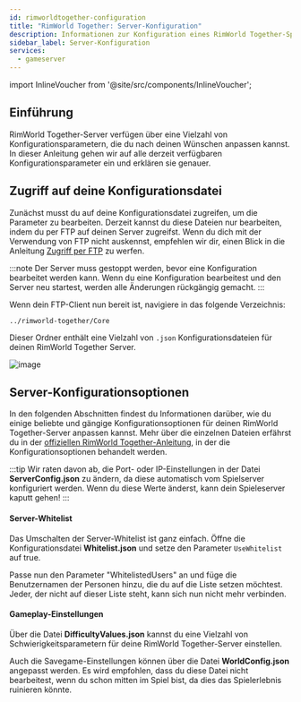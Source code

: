 ```yaml
---
id: rimworldtogether-configuration
title: "RimWorld Together: Server-Konfiguration"
description: Informationen zur Konfiguration eines RimWorld Together-Spielservers von ZAP-Hosting - ZAP-Hosting.com Dokumentation
sidebar_label: Server-Konfiguration
services:
  - gameserver
---
```


import InlineVoucher from '@site/src/components/InlineVoucher';

## Einführung

RimWorld Together-Server verfügen über eine Vielzahl von Konfigurationsparametern, die du nach deinen Wünschen anpassen kannst. In dieser Anleitung gehen wir auf alle derzeit verfügbaren Konfigurationsparameter ein und erklären sie genauer.

<InlineVoucher />

## Zugriff auf deine Konfigurationsdatei

Zunächst musst du auf deine Konfigurationsdatei zugreifen, um die Parameter zu bearbeiten. Derzeit kannst du diese Dateien nur bearbeiten, indem du per FTP auf deinen Server zugreifst. Wenn du dich mit der Verwendung von FTP nicht auskennst, empfehlen wir dir, einen Blick in die Anleitung [Zugriff per FTP](gameserver-ftpaccess.md) zu werfen.

:::note
Der Server muss gestoppt werden, bevor eine Konfiguration bearbeitet werden kann. Wenn du eine Konfiguration bearbeitest und den Server neu startest, werden alle Änderungen rückgängig gemacht.
:::

Wenn dein FTP-Client nun bereit ist, navigiere in das folgende Verzeichnis:
```
../rimworld-together/Core
```

Dieser Ordner enthält eine Vielzahl von `.json` Konfigurationsdateien für deinen RimWorld Together Server.

![image](https://screensaver01.zap-hosting.com/index.php/s/76g3TcY9TCLyFsH/preview)

## Server-Konfigurationsoptionen

In den folgenden Abschnitten findest du Informationen darüber, wie du einige beliebte und gängige Konfigurationsoptionen für deinen RimWorld Together-Server anpassen kannst. Mehr über die einzelnen Dateien erfährst du in der [offiziellen RimWorld Together-Anleitung](https://rimworldtogether.github.io/Guide/selfhosting/getting-started.html#core), in der die Konfigurationsoptionen behandelt werden.

:::tip
Wir raten davon ab, die Port- oder IP-Einstellungen in der Datei **ServerConfig.json** zu ändern, da diese automatisch vom Spielserver konfiguriert werden. Wenn du diese Werte änderst, kann dein Spieleserver kaputt gehen!
:::

#### Server-Whitelist

Das Umschalten der Server-Whitelist ist ganz einfach. Öffne die Konfigurationsdatei **Whitelist.json** und setze den Parameter `UseWhitelist` auf true.

Passe nun den Parameter "WhitelistedUsers" an und füge die Benutzernamen der Personen hinzu, die du auf die Liste setzen möchtest. Jeder, der nicht auf dieser Liste steht, kann sich nun nicht mehr verbinden.

#### Gameplay-Einstellungen

Über die Datei **DifficultyValues.json** kannst du eine Vielzahl von Schwierigkeitsparametern für deine RimWorld Together-Server einstellen.

Auch die Savegame-Einstellungen können über die Datei **WorldConfig.json** angepasst werden. Es wird empfohlen, dass du diese Datei nicht bearbeitest, wenn du schon mitten im Spiel bist, da dies das Spielerlebnis ruinieren könnte.
